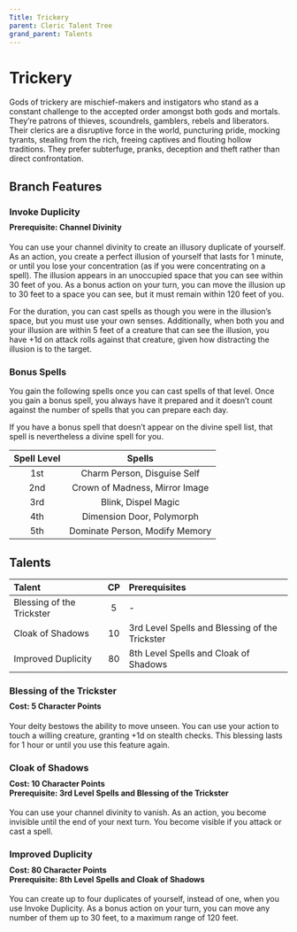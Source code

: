 ```yaml
---
Title: Trickery
parent: Cleric Talent Tree
grand_parent: Talents
---
```

 
# Trickery
Gods of trickery are mischief-makers and instigators who stand as a constant challenge to the accepted order amongst both gods and mortals. They’re patrons of thieves, scoundrels, gamblers, rebels and liberators. Their clerics are a disruptive force in the world, puncturing pride, mocking tyrants, stealing from the rich, freeing captives and flouting hollow traditions. They prefer subterfuge, pranks, deception and theft rather than direct confrontation.

## Branch Features

### Invoke Duplicity

<div style="margin-top:-10px;"></div>
 
#### **Prerequisite:** Channel Divinity
You can use your channel divinity to create an illusory duplicate of yourself. As an action, you create a perfect illusion of yourself that lasts for 1 minute, or until you lose your concentration (as if you were concentrating on a spell). The illusion appears in an unoccupied space that you can see within 30 feet of you. As a bonus action on your turn, you can move the illusion up to 30 feet to a space you can see, but it must remain within 120 feet of you.

For the duration, you can cast spells as though you were in the illusion’s space, but you must use your own senses. Additionally, when both you and your illusion are within 5 feet of a creature that can see the illusion, you have +1d on attack rolls against that creature, given how distracting the illusion is to the target.
 
### Bonus Spells
You gain the following spells once you can cast spells of that level. Once you gain a bonus spell, you always have it prepared and it doesn’t count against the number of spells that you can prepare each day.
 
If you have a bonus spell that doesn’t appear on the divine spell list, that spell is nevertheless a divine spell for you.
 
| Spell Level | Spells |
|:-----------:|:------:|
| 1st | Charm Person, Disguise Self |
| 2nd | Crown of Madness, Mirror Image | 
| 3rd | Blink, Dispel Magic | 
| 4th | Dimension Door, Polymorph | 
| 5th | Dominate Person, Modify Memory | 

## Talents
 
| Talent | CP | Prerequisites |
|:-------|:--:|:--------------|
| Blessing of the Trickster | 5  | - |  
| Cloak of Shadows          | 10 | 3rd Level Spells and Blessing of the Trickster |  
| Improved Duplicity        | 80 | 8th Level Spells and Cloak of Shadows  |  

### Blessing of the Trickster
 
<div style="margin-top:-10px;"></div>
 
#### **Cost:** 5 Character Points
Your deity bestows the ability to move unseen. You can use your action to touch a willing creature, granting +1d on stealth checks. This blessing lasts for 1 hour or until you use this feature again.

### Cloak of Shadows
 
<div style="margin-top:-10px;"></div>
 
#### **Cost:** 10 Character Points<br>**Prerequisite:** 3rd Level Spells and Blessing of the Trickster
You can use your channel divinity to vanish. As an action, you become invisible until the end of your next turn. You become visible if you attack or cast a spell.

### Improved Duplicity
 
<div style="margin-top:-10px;"></div>
 
#### **Cost:** 80 Character Points<br>**Prerequisite:** 8th Level Spells and Cloak of Shadows 
You can create up to four duplicates of yourself, instead of one, when you use Invoke Duplicity. As a bonus action on your turn, you can move any number of them up to 30 feet, to a maximum range of 120 feet.

